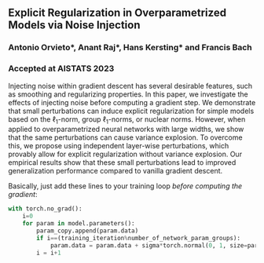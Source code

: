 
## Explicit Regularization in Overparametrized Models via Noise Injection
### Antonio Orvieto*, Anant Raj*, Hans Kersting* and Francis Bach

### Accepted at AISTATS 2023


Injecting noise within gradient descent has several desirable features, such as smoothing and regularizing properties. In this paper, we investigate the effects of injecting noise before computing a gradient step. We demonstrate that small perturbations can induce explicit regularization for simple models based on the $\ell_1$-norm, group $\ell_1$-norms, or nuclear norms. However, when applied to overparametrized neural networks with large widths, we show that the same perturbations can cause variance explosion. To overcome this, we propose using independent layer-wise perturbations, which provably allow for explicit regularization without variance explosion. Our empirical results show that these small perturbations lead to improved generalization performance compared to vanilla gradient descent.


Basically, just add these lines to your training loop *before computing the gradient*:


```python
with torch.no_grad():
    i=0
    for param in model.parameters():
        param_copy.append(param.data)
        if i==(training_iteration%number_of_network_param_groups):
            param.data = param.data + sigma*torch.normal(0, 1, size=param.size(),device=device)
        i = i+1
```
